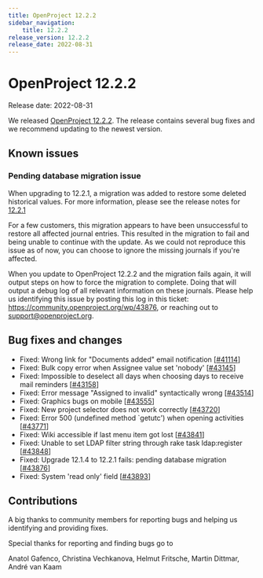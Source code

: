 ```yaml
---
title: OpenProject 12.2.2
sidebar_navigation:
    title: 12.2.2
release_version: 12.2.2
release_date: 2022-08-31
---
```


# OpenProject 12.2.2

Release date: 2022-08-31

We released [OpenProject 12.2.2](https://community.openproject.org/versions/1597).
The release contains several bug fixes and we recommend updating to the newest version.

## Known issues

### Pending database migration issue

When upgrading to 12.2.1, a migration was added to restore some deleted historical values. For more information, please see the release notes for [12.2.1](../12-2-1/)

For a few customers, this migration appears to have been unsuccessful to restore all affected journal entries. This resulted in the migration to fail and being unable to continue with the update. As we could not reproduce this issue as of now, you can choose to ignore the missing journals if you're affected.

When you update to OpenProject 12.2.2 and the migration fails again, it will output steps on how to force the migration to complete. Doing that will output a debug log of all relevant information on these journals. Please help us identifying this issue by posting this log in this ticket: https://community.openproject.org/wp/43876, or reaching out to support@openproject.org.

## Bug fixes and changes

- Fixed: Wrong link for "Documents added" email notification \[[#41114](https://community.openproject.org/wp/41114)\]
- Fixed: Bulk copy error when Assignee value set 'nobody' \[[#43145](https://community.openproject.org/wp/43145)\]
- Fixed: Impossible to deselect all days when choosing days to receive mail reminders \[[#43158](https://community.openproject.org/wp/43158)\]
- Fixed: Error message "Assigned to invalid" syntactically wrong \[[#43514](https://community.openproject.org/wp/43514)\]
- Fixed: Graphics bugs on mobile \[[#43555](https://community.openproject.org/wp/43555)\]
- Fixed: New project selector does not work correctly \[[#43720](https://community.openproject.org/wp/43720)\]
- Fixed: Error 500 (undefined method `getutc') when opening activities \[[#43771](https://community.openproject.org/wp/43771)\]
- Fixed: Wiki accessible if last menu item got lost \[[#43841](https://community.openproject.org/wp/43841)\]
- Fixed: Unable to set LDAP filter string through rake task ldap:register \[[#43848](https://community.openproject.org/wp/43848)\]
- Fixed: Upgrade 12.1.4 to 12.2.1 fails: pending database migration \[[#43876](https://community.openproject.org/wp/43876)\]
- Fixed: System 'read only' field \[[#43893](https://community.openproject.org/wp/43893)\]

## Contributions

A big thanks to community members for reporting bugs and helping us identifying and providing fixes.

Special thanks for reporting and finding bugs go to

Anatol Gafenco, Christina Vechkanova, Helmut Fritsche, Martin Dittmar, André van Kaam
